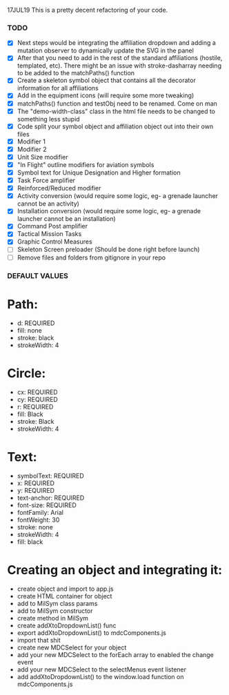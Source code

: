17JUL19 This is a pretty decent refactoring of your code.

### TODO

- [x] Next steps would be integrating the affiliation dropdown and adding a mutation observer to dynamically update the SVG in the panel
- [x] After that you need to add in the rest of the standard affiliations (hostile, templated, etc). There might be an issue with stroke-dasharray needing to be added to the matchPaths() function
- [x] Create a skeleton symbol object that contains all the decorator information for all affiliations
- [x] Add in the equipment icons (will require some more tweaking)
- [x] matchPaths() function and testObj need to be renamed. Come on man
- [x] The "demo-width-class" class in the html file needs to be changed to something less stupid
- [x] Code split your symbol object and affiliation object out into their own files
- [x] Modifier 1
- [x] Modifier 2
- [x] Unit Size modifier
- [x] "In Flight" outline modifiers for aviation symbols
- [x] Symbol text for Unique Designation and Higher formation
- [x] Task Force amplifier
- [x] Reinforced/Reduced modifier
- [x] Activity conversion (would require some logic, eg- a grenade launcher cannot be an activity)
- [x] Installation conversion (would require some logic, eg- a grenade launcher cannot be an installation)
- [x] Command Post amplifier
- [x] Tactical Mission Tasks
- [x] Graphic Control Measures
- [ ] Skeleton Screen preloader (Should be done right before launch)
- [ ] Remove files and folders from gitignore in your repo

### DEFAULT VALUES

# Path:

- d: REQUIRED
- fill: none
- stroke: black
- strokeWidth: 4

# Circle:

- cx: REQUIRED
- cy: REQUIRED
- r: REQUIRED
- fill: Black
- stroke: Black
- strokeWidth: 4

# Text:

- symbolText: REQUIRED
- x: REQUIRED
- y: REQUIRED
- text-anchor: REQUIRED
- font-size: REQUIRED
- fontFamily: Arial
- fontWeight: 30
- stroke: none
- strokeWidth: 4
- fill: black

# Creating an object and integrating it:

- create object and import to app.js
- create HTML container for object
- add to MilSym class params
- add to MilSym constructor
- create method in MilSym
- create addXtoDropdownList() func
- export addXtoDropdownList() to mdcComponents.js
- import that shit
- create new MDCSelect for your object
- add your new MDCSelect to the forEach array to enabled the change event
- add your new MDCSelect to the selectMenus event listener
- add addXtoDropdownList() to the window.load function on mdcComponents.js
